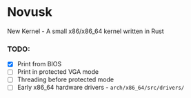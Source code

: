 # Novusk
New Kernel - A small x86/x86_64 kernel written in Rust

### TODO:
- [x] Print from BIOS
- [ ] Print in protected VGA mode
- [ ] Threading before protected mode
- [ ] Early x86_64 hardware drivers - ``arch/x86_64/src/drivers/``
